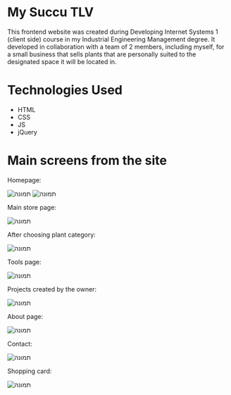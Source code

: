 # My Succu TLV

This frontend website was created during Developing Internet Systems 1 (client side) course in my Industrial Engineering Management degree. It developed in collaboration with a team of 2 members, including myself, for a small business that sells plants that are personally suited to the designated space it will be located in.

# Technologies Used

* HTML
* CSS
* JS
* jQuery

# Main screens from the site

Homepage:

![תמונה](https://github.com/LotemWolbrum/MySuccoTLV_website/assets/105001516/212c7810-a10d-4b2c-932e-5b3e76898e14)
![תמונה](https://github.com/LotemWolbrum/MySuccoTLV_website/assets/105001516/735404b0-1a8e-401d-9ef4-aea0dcfcaed4)

Main store page:

![תמונה](https://github.com/LotemWolbrum/MySuccoTLV_website/assets/105001516/200a2691-6760-4ac3-9258-8cd192ee500b)


After choosing plant category:

![תמונה](https://github.com/LotemWolbrum/MySuccoTLV_website/assets/105001516/c69a0c19-5614-41da-b7fc-cc70d5752923)

Tools page:

![תמונה](https://github.com/LotemWolbrum/MySuccoTLV_website/assets/105001516/5bb463a2-5cae-419a-985c-226080b29094)

Projects created by the owner:

![תמונה](https://github.com/LotemWolbrum/MySuccoTLV_website/assets/105001516/3cf6695b-783f-4342-8d6e-5f7551714c65)

About page:

![תמונה](https://github.com/LotemWolbrum/MySuccoTLV_website/assets/105001516/8bdf5536-0cff-450e-b471-3886cfd5a0c5)

Contact:

![תמונה](https://github.com/LotemWolbrum/MySuccoTLV_website/assets/105001516/54c79800-fda0-490c-8268-c66aa8cac42d)

Shopping card:

![תמונה](https://github.com/LotemWolbrum/MySuccoTLV_website/assets/105001516/d65a91c6-f4de-42ae-b4c1-645aac3e9629)





